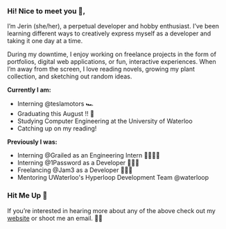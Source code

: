 ### Hi! Nice to meet you 👋,

I’m Jerin (she/her), a perpetual developer and hobby enthusiast. I’ve been learning different ways to creatively express myself as a developer and taking it one day at a time.

During my downtime, I enjoy working on freelance projects in the form of portfolios, digital web applications, or fun, interactive experiences. When I’m away from the screen, I love reading novels, growing my plant collection, and sketching out random ideas.

**Currently I am:**
- Interning @teslamotors 🏎️
- Graduating this August !! 🌟
- Studying Computer Engineering at the University of Waterloo
- Catching up on my reading!

**Previously I was:**
- Interning @Grailed as an Engineering Intern 👩🏻‍💻👕
- Interning @1Password as a Developer 👩🏻‍💻
- Freelancing @Jam3 as a Developer 👩🏻‍💻
- Mentoring UWaterloo's Hyperloop Development Team @waterloop

### Hit Me Up 💫

If you’re interested in hearing more about any of the above check out my [website](https://www.jerinraisa.com) or shoot me an email. ✌🏼



<!--
**jxrin/jxrin** is a ✨ _special_ ✨ repository because its `README.md` (this file) appears on your GitHub profile.

Here are some ideas to get you started:

- 🔭 I’m currently working on ...
- 🌱 I’m currently learning ...
- 👯 I’m looking to collaborate on ...
- 🤔 I’m looking for help with ...
- 💬 Ask me about ...
- 📫 How to reach me: ...
- 😄 Pronouns: ...
- ⚡ Fun fact: ...
-->
